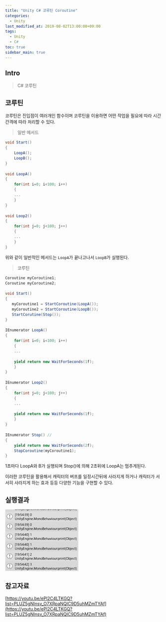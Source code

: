 ```yaml
---
title: "Unity C# 코루틴 Coroutine"
categories: 
  - Unity
last_modified_at: 2019-08-02T13:00:00+09:00
tags: 
  - Unity 
  - C#
toc: true
sidebar_main: true
---
```


## Intro

>C# 코루틴

## 코루틴

코루틴은 진입점이 여러개인 함수이며 코루틴을 이용하면 어떤 작업을 필요에 따라 시간 간격에 따라 처리할 수 있다.

> 일반 메서드

```c#
void Start()
{
    LoopA();
    LoopB();
}

void LoopA()
{
    for(int i=0; i<100; i++)
    {
    ...
    }
}

void Loop2()
{
    for(int j=0; j<100; j++)
    {
    ...
    }
}
```

위와 같이 일반적인 메서드는 `LoopA`가 끝나고나서 `LoopB`가 실행된다.

> 코루틴

```c#
Coroutine myCoroutine1;
Coroutine myCoroutine2;

void Start()
{
   myCoroutine1 = StartCoroutine(LoopA());
   myCoroutine2 = StartCoroutine(LoopB());
   StartCorutine(Stop());
}

IEnumerator LoopA()
{
    for(int i=0; i<100; i++)
    {
    ...
    
    yield return new WaitForSeconds(1f);
    }
}

IEnumerator Loop2()
{
    for(int j=0; j<100; j++)
    {
    ...
    
    yield return new WaitForSeconds(1f);
    }
}

IEnumerator Stop() // 
{
    yield return new WaitForSeconds(2f);
    StopCoroutine(myCoroutine1);
}
```

1초마다 LoopA와 B가 실행되며 Stop()에 의해 2초뒤에 LoopA는 멈추게된다. 

이러한 코루틴을 활용해서 캐릭터의 버프를 일정시간뒤에 사라지게 하거나 캐릭터가 서서히 사라지게 하는 효과 등등 다양한 기능을 구현할 수 있다.

## 실행결과

![1](https://github.com/lesslate/lesslate.github.io/blob/master/assets/img/Unity/coroutine/1.png?raw=true)

## 참고자료

[https://youtu.be/ePl2C4LTKGQ?list=PLUZ5gNInsv_O7XRpaNQIC9D5uhMZmTYAf](https://youtu.be/ePl2C4LTKGQ?list=PLUZ5gNInsv_O7XRpaNQIC9D5uhMZmTYAf)
